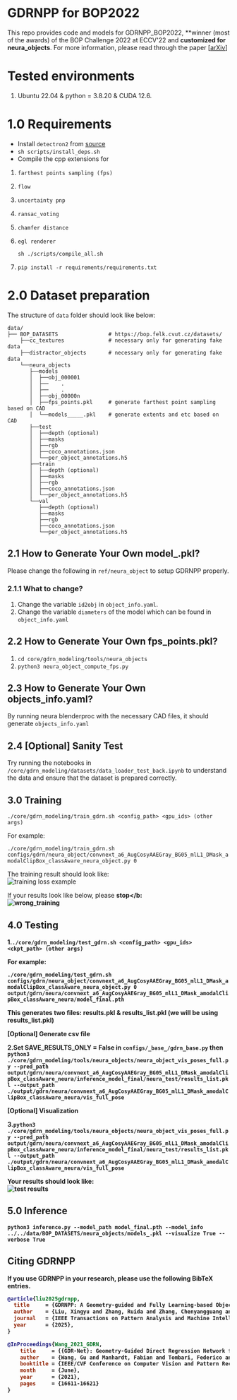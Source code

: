 # GDRNPP for BOP2022

This repo provides code and models for GDRNPP_BOP2022, **winner (most of the awards) of the BOP Challenge 2022 at ECCV'22 and <b> customized for neura_objects</b>. For more information, please read through the paper [[arXiv](https://arxiv.org/pdf/2102.12145)]

# Tested environments
<ol>
    <li> Ubuntu 22.04 & python = 3.8.20 & CUDA 12.6. </li> 
</ol>

# 1.0 Requirements
* Install `detectron2` from [source](https://github.com/facebookresearch/detectron2)
* `sh scripts/install_deps.sh`
* Compile the cpp extensions for 
1. `farthest points sampling (fps)`
2. `flow`
3. `uncertainty pnp`
4. `ransac_voting`
5. `chamfer distance`
6. `egl renderer`

    ```
    sh ./scripts/compile_all.sh
    ```
    
7. `pip install -r requirements/requirements.txt`

# 2.0 Dataset preparation
The structure of `data` folder should look like below:
```
data/
├── BOP_DATASETS                # https://bop.felk.cvut.cz/datasets/
    ├──cc_textures              # necessary only for generating fake data
    ├──distractor_objects       # necessary only for generating fake data
    └──neura_objects
       ├──models
       │  ├──obj_000001         
       │  ├──    .
       │  ├──    .
       │  ├──obj_00000n
       │  ├──fps_points.pkl     # generate farthest point sampling based on CAD
       │  └──models_____.pkl    # generate extents and etc based on CAD
       ├──test
       │  ├──depth (optional)      
       │  ├──masks
       │  ├──rgb
       │  ├──coco_annotations.json
       │  └──per_object_annotations.h5
       ├──train
       │  ├──depth (optional)      
       │  ├──masks
       │  ├──rgb
       │  ├──coco_annotations.json
       │  └──per_object_annotations.h5
       └──val
          ├──depth (optional)      
          ├──masks
          ├──rgb
          ├──coco_annotations.json
          └──per_object_annotations.h5
```


## 2.1 How to Generate Your Own model_.pkl?
Please change the following in `ref/neura_object` to setup GDRNPP properly.

### 2.1.1 What to change?
1. Change the variable `id2obj` in `object_info.yaml`.
2. Change the variable `diameters` of the model which can be found in `object_info.yaml`

## 2.2 How to Generate Your Own fps_points.pkl?
1. `cd core/gdrn_modeling/tools/neura_objects`
2. `python3 neura_object_compute_fps.py`
## 2.3 How to Generate Your Own objects_info.yaml?
By running neura blenderproc with the necessary CAD files, it should generate `objects_info.yaml`

## 2.4 [Optional] Sanity Test
 Try running the notebooks in `/core/gdrn_modeling/datasets/data_loader_test_back.ipynb` to understand the data and ensure that the dataset is prepared correctly.
  
## 3.0 Training 

`./core/gdrn_modeling/train_gdrn.sh <config_path> <gpu_ids> (other args)`


For example:

`./core/gdrn_modeling/train_gdrn.sh configs/gdrn/neura_object/convnext_a6_AugCosyAAEGray_BG05_mlL1_DMask_amodalClipBox_classAware_neura_object.py 0`

The training result should look like:<br>
![training loss example](./example/training_loss_example.png)

If your results look like below, please <b>stop</b: <br>
![wrong_training](./example/wrong_training.png)

## 4.0 Testing 

1.`./core/gdrn_modeling/test_gdrn.sh <config_path> <gpu_ids> <ckpt_path> (other args)`

For example:

`./core/gdrn_modeling/test_gdrn.sh configs/gdrn/neura_object/convnext_a6_AugCosyAAEGray_BG05_mlL1_DMask_amodalClipBox_classAware_neura_object.py 0 output/gdrn/neura/convnext_a6_AugCosyAAEGray_BG05_mlL1_DMask_amodalClipBox_classAware_neura/model_final.pth`

This generates two files: results.pkl & results_list.pkl (we will be using results_list.pkl)

[Optional] Generate csv file

2.Set SAVE_RESULTS_ONLY = False in `configs/_base_/gdrn_base.py` then <br>
`python3 ./core/gdrn_modeling/tools/neura_objects/neura_object_vis_poses_full.py --pred_path output/gdrn/neura/convnext_a6_AugCosyAAEGray_BG05_mlL1_DMask_amodalClipBox_classAware_neura/inference_model_final/neura_test/results_list.pkl --output_path ./output/gdrn/neura/convnext_a6_AugCosyAAEGray_BG05_mlL1_DMask_amodalClipBox_classAware_neura/vis_full_pose`

[Optional] Visualization

3.`python3 ./core/gdrn_modeling/tools/neura_objects/neura_object_vis_poses_full.py --pred_path output/gdrn/neura/convnext_a6_AugCosyAAEGray_BG05_mlL1_DMask_amodalClipBox_classAware_neura/inference_model_final/neura_test/results_list.pkl --output_path ./output/gdrn/neura/convnext_a6_AugCosyAAEGray_BG05_mlL1_DMask_amodalClipBox_classAware_neura/vis_full_pose`

Your results should look like:<br>
![test results](./example/results_example.jpg)

## 5.0 Inference
`python3 inference.py --model_path model_final.pth --model_info ../../data/BOP_DATASETS/neura_objects/models_.pkl --visualize True --verbose True`

## Citing GDRNPP

If you use GDRNPP in your research, please use the following BibTeX entries.

```BibTeX
@article{liu2025gdrnpp,
  title     = {GDRNPP: A Geometry-guided and Fully Learning-based Object Pose Estimator},
  author    = {Liu, Xingyu and Zhang, Ruida and Zhang, Chenyangguang and Wang, Gu and Tang, Jiwen and Li, Zhigang and Ji, Xiangyang},
  journal   = {IEEE Transactions on Pattern Analysis and Machine Intelligence (TPAMI)},
  year      = {2025},
}

@InProceedings{Wang_2021_GDRN,
    title     = {{GDR-Net}: Geometry-Guided Direct Regression Network for Monocular 6D Object Pose Estimation},
    author    = {Wang, Gu and Manhardt, Fabian and Tombari, Federico and Ji, Xiangyang},
    booktitle = {IEEE/CVF Conference on Computer Vision and Pattern Recognition (CVPR)},
    month     = {June},
    year      = {2021},
    pages     = {16611-16621}
}
```
